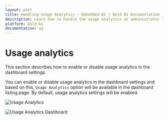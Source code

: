 ```yaml
---
layout: post
title: Handling Usage Analytics – Embedded BI | Bold BI Documentation
description: Learn how to handle the usage analytics at administrator level in Bold BI Embedded and users to monitor dashboard activities.
platform: bold-bi
documentation: ug
---
```


# Usage analytics

This section describes how to enable or disable usage analytics in the dashboard settings.

You can enable or disable usage analytics in the dashboard settings and based on this, `Usage Analytics` option will be available in the dashboard listing page. By default, usage analytics settings will be enabled.

![Usage Analytics](/bold-bi-docs/static/assets/embedded/site-administration/images/usage-analytics.png#width=60%)

![Usage Analytics Dashboard](/bold-bi-docs/static/assets/embedded/site-administration/images/usage-analytics-dashboard.png#width=50%)
